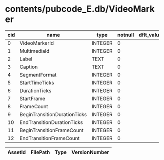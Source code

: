 # contents/pubcode_E.db/VideoMarker

|cid|name|type|notnull|dflt_value|pk|
| - | -- | -- | ----- | -------- | - |
|0|VideoMarkerId|INTEGER|0||1|
|1|MultimediaId|INTEGER|0||0|
|2|Label|TEXT|0||0|
|3|Caption|TEXT|0||0|
|4|SegmentFormat|INTEGER|0||0|
|5|StartTimeTicks|INTEGER|0||0|
|6|DurationTicks|INTEGER|0||0|
|7|StartFrame|INTEGER|0||0|
|8|FrameCount|INTEGER|0||0|
|9|BeginTransitionDurationTicks|INTEGER|0||0|
|10|EndTransitionDurationTicks|INTEGER|0||0|
|11|BeginTransitionFrameCount|INTEGER|0||0|
|12|EndTransitionFrameCount|INTEGER|0||0|

| AssetId | FilePath | Type | VersionNumber |
| - | - | - | - |
